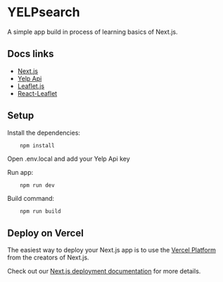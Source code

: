 # YELPsearch


A simple app build in process of learning basics of Next.js. 


## Docs links

- [Next.js](https://nextjs.org)
- [Yelp Api](https://www.yelp.com/developers)
- [Leaflet.js](http://leafletjs.com/)
- [React-Leaflet](https://react-leaflet.js.org/)


## Setup
Install the dependencies:
```bash
    npm install
```
Open .env.local and add your Yelp Api key

Run app:
```
    npm run dev
```

Build command:
```
    npm run build
```

## Deploy on Vercel

The easiest way to deploy your Next.js app is to use the [Vercel Platform](https://vercel.com/new?utm_medium=default-template&filter=next.js&utm_source=create-next-app&utm_campaign=create-next-app-readme) from the creators of Next.js.

Check out our [Next.js deployment documentation](https://nextjs.org/docs/deployment) for more details.
